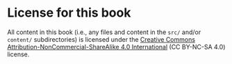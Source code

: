 # License for this book

All content in this book (i.e., any files and content in the `src/`
and/or `content/` subdirectories) is licensed under the [Creative
Commons Attribution-NonCommercial-ShareAlike 4.0
International](https://creativecommons.org/licenses/by-sa/4.0/) (CC
BY-NC-SA 4.0) license.
